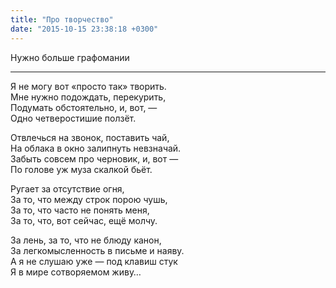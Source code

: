 ```yaml
---
title: "Про творчество"
date: "2015-10-15 23:38:18 +0300"
---
```


Нужно больше графомании

---

Я не могу вот «просто так» творить.  
Мне нужно подождать, перекурить,  
Подумать обстоятельно, и, вот, —  
Одно четверостишие ползёт.

Отвлечься на звонок, поставить чай,  
На облака в окно залипнуть невзначай.  
Забыть совсем про черновик, и, вот —  
По голове уж муза скалкой бьёт.

Ругает за отсутствие огня,  
За то, что между строк порою чушь,  
За то, что часто не понять меня,  
За то, что, вот сейчас, ещё молчу.

За лень, за то, что не блюду канон,  
За легкомысленность в письме и наяву.  
А я не слушаю уже — под клавиш стук  
Я в мире сотворяемом живу…

